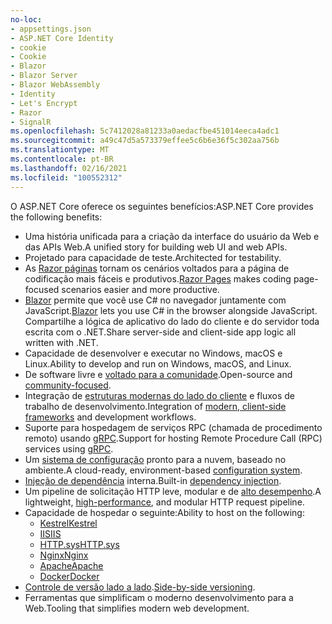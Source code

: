 ```yaml
---
no-loc:
- appsettings.json
- ASP.NET Core Identity
- cookie
- Cookie
- Blazor
- Blazor Server
- Blazor WebAssembly
- Identity
- Let's Encrypt
- Razor
- SignalR
ms.openlocfilehash: 5c7412028a81233a0aedacfbe451014eeca4adc1
ms.sourcegitcommit: a49c47d5a573379effee5c6b6e36f5c302aa756b
ms.translationtype: MT
ms.contentlocale: pt-BR
ms.lasthandoff: 02/16/2021
ms.locfileid: "100552312"
---
```

<span data-ttu-id="7f85f-101">O ASP.NET Core oferece os seguintes benefícios:</span><span class="sxs-lookup"><span data-stu-id="7f85f-101">ASP.NET Core provides the following benefits:</span></span>

* <span data-ttu-id="7f85f-102">Uma história unificada para a criação da interface do usuário da Web e das APIs Web.</span><span class="sxs-lookup"><span data-stu-id="7f85f-102">A unified story for building web UI and web APIs.</span></span>
* <span data-ttu-id="7f85f-103">Projetado para capacidade de teste.</span><span class="sxs-lookup"><span data-stu-id="7f85f-103">Architected for testability.</span></span>
* <span data-ttu-id="7f85f-104">As [ Razor páginas](xref:razor-pages/index) tornam os cenários voltados para a página de codificação mais fáceis e produtivos.</span><span class="sxs-lookup"><span data-stu-id="7f85f-104">[Razor Pages](xref:razor-pages/index) makes coding page-focused scenarios easier and more productive.</span></span>
* <span data-ttu-id="7f85f-105">[Blazor](xref:blazor/index) permite que você use C# no navegador juntamente com JavaScript.</span><span class="sxs-lookup"><span data-stu-id="7f85f-105">[Blazor](xref:blazor/index) lets you use C# in the browser alongside JavaScript.</span></span> <span data-ttu-id="7f85f-106">Compartilhe a lógica de aplicativo do lado do cliente e do servidor toda escrita com o .NET.</span><span class="sxs-lookup"><span data-stu-id="7f85f-106">Share server-side and client-side app logic all written with .NET.</span></span>
* <span data-ttu-id="7f85f-107">Capacidade de desenvolver e executar no Windows, macOS e Linux.</span><span class="sxs-lookup"><span data-stu-id="7f85f-107">Ability to develop and run on Windows, macOS, and Linux.</span></span>
* <span data-ttu-id="7f85f-108">De software livre e [voltado para a comunidade](https://live.asp.net/).</span><span class="sxs-lookup"><span data-stu-id="7f85f-108">Open-source and [community-focused](https://live.asp.net/).</span></span>
* <span data-ttu-id="7f85f-109">Integração de [estruturas modernas do lado do cliente](xref:blazor/index) e fluxos de trabalho de desenvolvimento.</span><span class="sxs-lookup"><span data-stu-id="7f85f-109">Integration of [modern, client-side frameworks](xref:blazor/index) and development workflows.</span></span>
* <span data-ttu-id="7f85f-110">Suporte para hospedagem de serviços RPC (chamada de procedimento remoto) usando [gRPC](xref:grpc/index).</span><span class="sxs-lookup"><span data-stu-id="7f85f-110">Support for hosting Remote Procedure Call (RPC) services using [gRPC](xref:grpc/index).</span></span>
* <span data-ttu-id="7f85f-111">Um [sistema de configuração](xref:fundamentals/configuration/index) pronto para a nuvem, baseado no ambiente.</span><span class="sxs-lookup"><span data-stu-id="7f85f-111">A cloud-ready, environment-based [configuration system](xref:fundamentals/configuration/index).</span></span>
* <span data-ttu-id="7f85f-112">[Injeção de dependência](xref:fundamentals/dependency-injection) interna.</span><span class="sxs-lookup"><span data-stu-id="7f85f-112">Built-in [dependency injection](xref:fundamentals/dependency-injection).</span></span>
* <span data-ttu-id="7f85f-113">Um pipeline de solicitação HTTP leve, modular e de [alto desempenho](https://github.com/aspnet/benchmarks).</span><span class="sxs-lookup"><span data-stu-id="7f85f-113">A lightweight, [high-performance](https://github.com/aspnet/benchmarks), and modular HTTP request pipeline.</span></span>
* <span data-ttu-id="7f85f-114">Capacidade de hospedar o seguinte:</span><span class="sxs-lookup"><span data-stu-id="7f85f-114">Ability to host on the following:</span></span>
  * [<span data-ttu-id="7f85f-115">Kestrel</span><span class="sxs-lookup"><span data-stu-id="7f85f-115">Kestrel</span></span>](xref:fundamentals/servers/kestrel)
  * [<span data-ttu-id="7f85f-116">IIS</span><span class="sxs-lookup"><span data-stu-id="7f85f-116">IIS</span></span>](xref:host-and-deploy/iis/index)
  * [<span data-ttu-id="7f85f-117">HTTP.sys</span><span class="sxs-lookup"><span data-stu-id="7f85f-117">HTTP.sys</span></span>](xref:fundamentals/servers/httpsys)
  * [<span data-ttu-id="7f85f-118">Nginx</span><span class="sxs-lookup"><span data-stu-id="7f85f-118">Nginx</span></span>](xref:host-and-deploy/linux-nginx)
  * [<span data-ttu-id="7f85f-119">Apache</span><span class="sxs-lookup"><span data-stu-id="7f85f-119">Apache</span></span>](xref:host-and-deploy/linux-apache)
  * [<span data-ttu-id="7f85f-120">Docker</span><span class="sxs-lookup"><span data-stu-id="7f85f-120">Docker</span></span>](xref:host-and-deploy/docker/index)
* <span data-ttu-id="7f85f-121">[Controle de versão lado a lado](/dotnet/standard/choosing-core-framework-server#side-by-side-net-versions-per-application-level).</span><span class="sxs-lookup"><span data-stu-id="7f85f-121">[Side-by-side versioning](/dotnet/standard/choosing-core-framework-server#side-by-side-net-versions-per-application-level).</span></span>
* <span data-ttu-id="7f85f-122">Ferramentas que simplificam o moderno desenvolvimento para a Web.</span><span class="sxs-lookup"><span data-stu-id="7f85f-122">Tooling that simplifies modern web development.</span></span>

